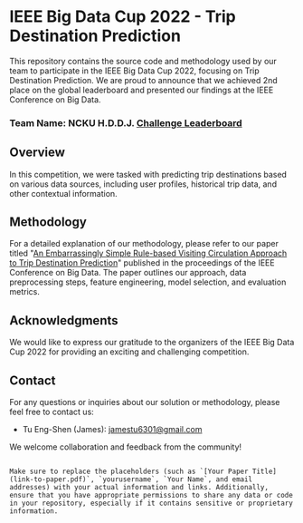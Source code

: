 # IEEE Big Data Cup 2022 - Trip Destination Prediction
This repository contains the source code and methodology used by our team to participate in the IEEE Big Data Cup 2022, focusing on Trip Destination Prediction. We are proud to announce that we achieved 2nd place on the global leaderboard and presented our findings at the IEEE Conference on Big Data.
### Team Name: NCKU H.D.D.J. [Challenge Leaderboard](https://www.kaggle.com/competitions/ieee-bigdata-cup-2022-destination-prediction/leaderboard)

## Overview

In this competition, we were tasked with predicting trip destinations based on various data sources, including user profiles, historical trip data, and other contextual information. 

## Methodology

For a detailed explanation of our methodology, please refer to our paper titled "[An Embarrassingly Simple Rule-based Visiting Circulation Approach to Trip Destination Prediction](https://ieeexplore.ieee.org/document/10020650)" published in the proceedings of the IEEE Conference on Big Data. The paper outlines our approach, data preprocessing steps, feature engineering, model selection, and evaluation metrics.

## Acknowledgments

We would like to express our gratitude to the organizers of the IEEE Big Data Cup 2022 for providing an exciting and challenging competition.

## Contact

For any questions or inquiries about our solution or methodology, please feel free to contact us:

- Tu Eng-Shen (James): [jamestu6301@gmail.com](mailto:jamestu6301@gmail.com)

We welcome collaboration and feedback from the community!

```

Make sure to replace the placeholders (such as `[Your Paper Title](link-to-paper.pdf)`, `yourusername`, `Your Name`, and email addresses) with your actual information and links. Additionally, ensure that you have appropriate permissions to share any data or code in your repository, especially if it contains sensitive or proprietary information.
